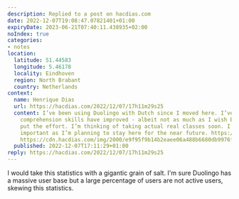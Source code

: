 ```yaml
---
description: Replied to a post on hacdias.com
date: 2022-12-07T19:08:47.07821401+01:00
expiryDate: 2023-06-21T07:40:11.438935+02:00
noIndex: true
categories:
- notes
location:
  latitude: 51.44583
  longitude: 5.46178
  locality: Eindhoven
  region: North Brabant
  country: Netherlands
context:
  name: Henrique Dias
  url: https://hacdias.com/2022/12/07/17h11m29s25
  content: I’ve been using Duolingo with Dutch since I moved here. I’ve noticed my
    comprehension skills have improved - albeit not as much as I wish but I also didn’t
    put the effort. I’m thinking of taking actual real classes soon. I think it’s
    important as I’m planning to stay here for the near future. https://cdn.hacdias.com/img/2000/eda77737c2704250e7693eaaa9a1721fcf0e9700aab41dcbea1e1b2625a9db65.jpeg
    https://cdn.hacdias.com/img/2000/e9f95f9b14b2eaee06a488b6680db9976f1a732eff43017ade976ca5073c5d88.jpeg
  published: 2022-12-07T17:11:29+01:00
reply: https://hacdias.com/2022/12/07/17h11m29s25
---
```


I would take this statistics with a gigantic grain of salt. I'm sure Duolingo has a massive user base but a large percentage of users are not active users, skewing this statistics.
